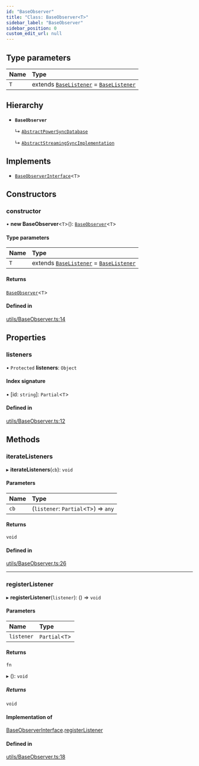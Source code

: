 ```yaml
---
id: "BaseObserver"
title: "Class: BaseObserver<T>"
sidebar_label: "BaseObserver"
sidebar_position: 0
custom_edit_url: null
---
```


## Type parameters

| Name | Type |
| :------ | :------ |
| `T` | extends [`BaseListener`](../modules.md#baselistener) = [`BaseListener`](../modules.md#baselistener) |

## Hierarchy

- **`BaseObserver`**

  ↳ [`AbstractPowerSyncDatabase`](AbstractPowerSyncDatabase.md)

  ↳ [`AbstractStreamingSyncImplementation`](AbstractStreamingSyncImplementation.md)

## Implements

- [`BaseObserverInterface`](../interfaces/BaseObserverInterface.md)<`T`\>

## Constructors

### constructor

• **new BaseObserver**<`T`\>(): [`BaseObserver`](BaseObserver.md)<`T`\>

#### Type parameters

| Name | Type |
| :------ | :------ |
| `T` | extends [`BaseListener`](../modules.md#baselistener) = [`BaseListener`](../modules.md#baselistener) |

#### Returns

[`BaseObserver`](BaseObserver.md)<`T`\>

#### Defined in

[utils/BaseObserver.ts:14](https://github.com/powersync-ja/powersync-react-native-sdk/blob/65a3c12/packages/powersync-sdk-common/src/utils/BaseObserver.ts#L14)

## Properties

### listeners

• `Protected` **listeners**: `Object`

#### Index signature

▪ [id: `string`]: `Partial`<`T`\>

#### Defined in

[utils/BaseObserver.ts:12](https://github.com/powersync-ja/powersync-react-native-sdk/blob/65a3c12/packages/powersync-sdk-common/src/utils/BaseObserver.ts#L12)

## Methods

### iterateListeners

▸ **iterateListeners**(`cb`): `void`

#### Parameters

| Name | Type |
| :------ | :------ |
| `cb` | (`listener`: `Partial`<`T`\>) => `any` |

#### Returns

`void`

#### Defined in

[utils/BaseObserver.ts:26](https://github.com/powersync-ja/powersync-react-native-sdk/blob/65a3c12/packages/powersync-sdk-common/src/utils/BaseObserver.ts#L26)

___

### registerListener

▸ **registerListener**(`listener`): () => `void`

#### Parameters

| Name | Type |
| :------ | :------ |
| `listener` | `Partial`<`T`\> |

#### Returns

`fn`

▸ (): `void`

##### Returns

`void`

#### Implementation of

[BaseObserverInterface](../interfaces/BaseObserverInterface.md).[registerListener](../interfaces/BaseObserverInterface.md#registerlistener)

#### Defined in

[utils/BaseObserver.ts:18](https://github.com/powersync-ja/powersync-react-native-sdk/blob/65a3c12/packages/powersync-sdk-common/src/utils/BaseObserver.ts#L18)
